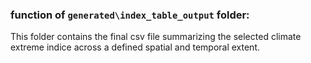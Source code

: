 ### function of `generated\index_table_output` folder:

This folder contains the final csv file summarizing the selected climate extreme indice across a defined spatial and temporal extent.
